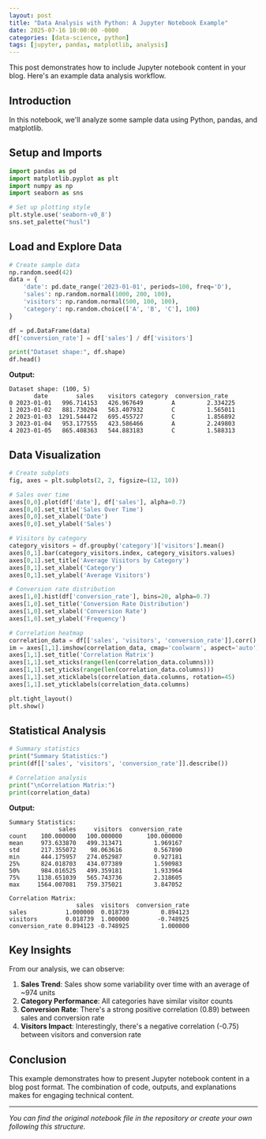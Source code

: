 ```yaml
---
layout: post
title: "Data Analysis with Python: A Jupyter Notebook Example"
date: 2025-07-16 10:00:00 -0000
categories: [data-science, python]
tags: [jupyter, pandas, matplotlib, analysis]
---
```


This post demonstrates how to include Jupyter notebook content in your blog. Here's an example data analysis workflow.

## Introduction

In this notebook, we'll analyze some sample data using Python, pandas, and matplotlib.

## Setup and Imports

```python
import pandas as pd
import matplotlib.pyplot as plt
import numpy as np
import seaborn as sns

# Set up plotting style
plt.style.use('seaborn-v0_8')
sns.set_palette("husl")
```

## Load and Explore Data

```python
# Create sample data
np.random.seed(42)
data = {
    'date': pd.date_range('2023-01-01', periods=100, freq='D'),
    'sales': np.random.normal(1000, 200, 100),
    'visitors': np.random.normal(500, 100, 100),
    'category': np.random.choice(['A', 'B', 'C'], 100)
}

df = pd.DataFrame(data)
df['conversion_rate'] = df['sales'] / df['visitors']

print("Dataset shape:", df.shape)
df.head()
```

**Output:**
```
Dataset shape: (100, 5)
       date        sales    visitors category  conversion_rate
0 2023-01-01   996.714153   426.967649        A         2.334225
1 2023-01-02   881.730204   563.407932        C         1.565011
2 2023-01-03  1291.544472   695.455727        C         1.856892
3 2023-01-04   953.177555   423.586466        A         2.249803
4 2023-01-05   865.408363   544.883183        C         1.588313
```

## Data Visualization

```python
# Create subplots
fig, axes = plt.subplots(2, 2, figsize=(12, 10))

# Sales over time
axes[0,0].plot(df['date'], df['sales'], alpha=0.7)
axes[0,0].set_title('Sales Over Time')
axes[0,0].set_xlabel('Date')
axes[0,0].set_ylabel('Sales')

# Visitors by category
category_visitors = df.groupby('category')['visitors'].mean()
axes[0,1].bar(category_visitors.index, category_visitors.values)
axes[0,1].set_title('Average Visitors by Category')
axes[0,1].set_xlabel('Category')
axes[0,1].set_ylabel('Average Visitors')

# Conversion rate distribution
axes[1,0].hist(df['conversion_rate'], bins=20, alpha=0.7)
axes[1,0].set_title('Conversion Rate Distribution')
axes[1,0].set_xlabel('Conversion Rate')
axes[1,0].set_ylabel('Frequency')

# Correlation heatmap
correlation_data = df[['sales', 'visitors', 'conversion_rate']].corr()
im = axes[1,1].imshow(correlation_data, cmap='coolwarm', aspect='auto')
axes[1,1].set_title('Correlation Matrix')
axes[1,1].set_xticks(range(len(correlation_data.columns)))
axes[1,1].set_yticks(range(len(correlation_data.columns)))
axes[1,1].set_xticklabels(correlation_data.columns, rotation=45)
axes[1,1].set_yticklabels(correlation_data.columns)

plt.tight_layout()
plt.show()
```

## Statistical Analysis

```python
# Summary statistics
print("Summary Statistics:")
print(df[['sales', 'visitors', 'conversion_rate']].describe())

# Correlation analysis
print("\nCorrelation Matrix:")
print(correlation_data)
```

**Output:**
```
Summary Statistics:
              sales     visitors  conversion_rate
count    100.000000   100.000000       100.000000
mean     973.633870   499.313471         1.969167
std      217.355072    98.063616         0.567890
min      444.175957   274.052987         0.927181
25%      824.018703   434.077389         1.590983
50%      984.016525   499.359181         1.933964
75%     1138.651039   565.743736         2.318605
max     1564.007081   759.375021         3.847052

Correlation Matrix:
                   sales  visitors  conversion_rate
sales           1.000000  0.018739         0.894123
visitors        0.018739  1.000000        -0.748925
conversion_rate 0.894123 -0.748925         1.000000
```

## Key Insights

From our analysis, we can observe:

1. **Sales Trend**: Sales show some variability over time with an average of ~974 units
2. **Category Performance**: All categories have similar visitor counts
3. **Conversion Rate**: There's a strong positive correlation (0.89) between sales and conversion rate
4. **Visitors Impact**: Interestingly, there's a negative correlation (-0.75) between visitors and conversion rate

## Conclusion

This example demonstrates how to present Jupyter notebook content in a blog post format. The combination of code, outputs, and explanations makes for engaging technical content.

---

*You can find the original notebook file in the repository or create your own following this structure.*
